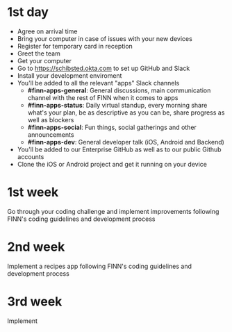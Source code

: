 # 1st day
- Agree on arrival time
- Bring your computer in case of issues with your new devices
- Register for temporary card in reception
- Greet the team
- Get your computer
- Go to https://schibsted.okta.com to set up GitHub and Slack
- Install your development enviroment
- You'll be added to all the relevant "apps" Slack channels
  - **#finn-apps-general**: General discussions, main communication channel with the rest of FINN when it comes to apps
  - **#finn-apps-status**: Daily virtual standup, every morning share what's your plan, be as descriptive as you can be, share progress as well as blockers
  - **#finn-apps-social**: Fun things, social gatherings and other announcements
  - **#finn-apps-dev**: General developer talk (iOS, Android and Backend)
- You'll be added to our Enterprise GitHub as well as to our public Github accounts
- Clone the iOS or Android project and get it running on your device

# 1st week
Go through your coding challenge and implement improvements following FINN's coding guidelines and development process

# 2nd week
Implement a recipes app following FINN's coding guidelines and development process

# 3rd week
Implement 
